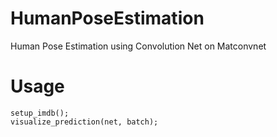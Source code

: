 # HumanPoseEstimation
Human Pose Estimation using Convolution Net on Matconvnet

# Usage
```
setup_imdb();
visualize_prediction(net, batch);
```
